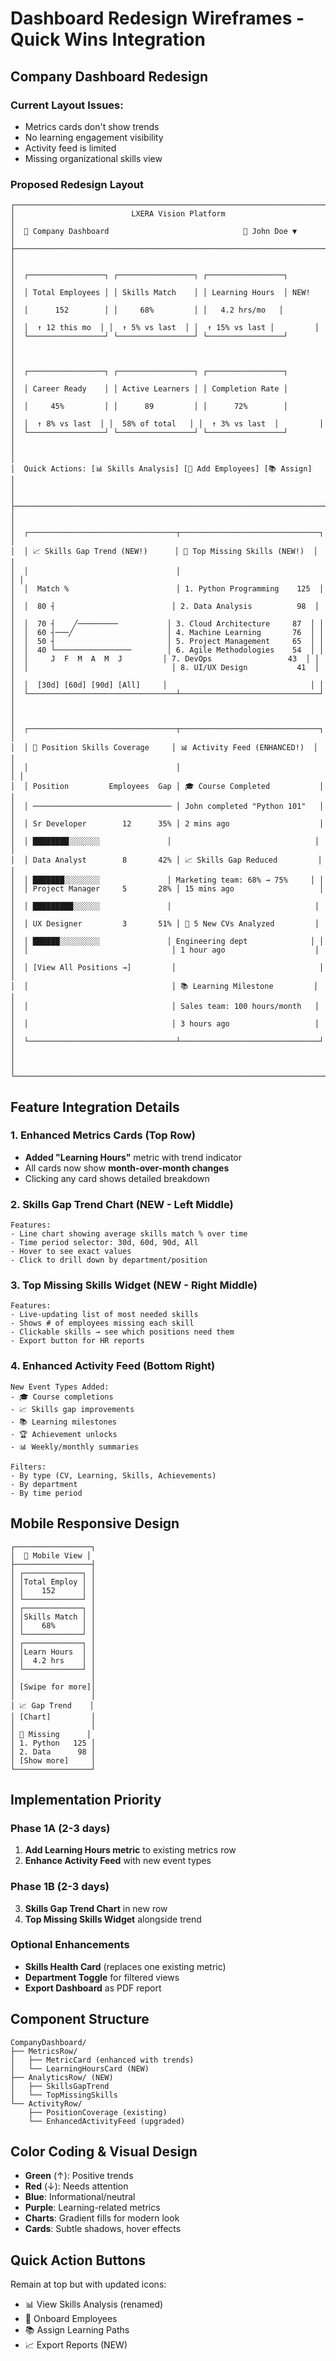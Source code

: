 # Dashboard Redesign Wireframes - Quick Wins Integration

## Company Dashboard Redesign

### Current Layout Issues:
- Metrics cards don't show trends
- No learning engagement visibility
- Activity feed is limited
- Missing organizational skills view

### Proposed Redesign Layout

```
┌─────────────────────────────────────────────────────────────────────────┐
│                          LXERA Vision Platform                          │
│  🏢 Company Dashboard                              👤 John Doe ▼        │
├─────────────────────────────────────────────────────────────────────────┤
│                                                                         │
│  ┌─────────────────┐ ┌─────────────────┐ ┌─────────────────┐         │
│  │ Total Employees │ │ Skills Match    │ │ Learning Hours  │ NEW!    │
│  │      152        │ │     68%         │ │   4.2 hrs/mo   │         │
│  │  ↑ 12 this mo  │ │  ↑ 5% vs last  │ │  ↑ 15% vs last │         │
│  └─────────────────┘ └─────────────────┘ └─────────────────┘         │
│                                                                         │
│  ┌─────────────────┐ ┌─────────────────┐ ┌─────────────────┐         │
│  │ Career Ready    │ │ Active Learners │ │ Completion Rate │         │
│  │     45%         │ │      89         │ │      72%        │         │
│  │  ↑ 8% vs last  │ │  58% of total   │ │  ↑ 3% vs last  │         │
│  └─────────────────┘ └─────────────────┘ └─────────────────┘         │
│                                                                         │
│  Quick Actions: [📊 Skills Analysis] [👥 Add Employees] [📚 Assign]    │
│                                                                         │
├─────────────────────────────────────────────────────────────────────────┤
│                                                                         │
│  ┌─────────────────────────────────┬───────────────────────────────┐ │
│  │ 📈 Skills Gap Trend (NEW!)      │ 🎯 Top Missing Skills (NEW!)  │ │
│  │                                 │                                │ │
│  │  Match %                        │ 1. Python Programming    125  │ │
│  │  80 ┤                          │ 2. Data Analysis          98  │ │
│  │  70 ┤    ╱─────────           │ 3. Cloud Architecture     87  │ │
│  │  60 ┤───╱                     │ 4. Machine Learning       76  │ │
│  │  50 ┤                         │ 5. Project Management     65  │ │
│  │  40 └─────────────────        │ 6. Agile Methodologies    54  │ │
│  │     J  F  M  A  M  J         │ 7. DevOps                 43  │ │
│  │                                │ 8. UI/UX Design           41  │ │
│  │  [30d] [60d] [90d] [All]     │                                │ │
│  └─────────────────────────────────┴───────────────────────────────┘ │
│                                                                         │
│  ┌─────────────────────────────────┬───────────────────────────────┐ │
│  │ 🏢 Position Skills Coverage     │ 📊 Activity Feed (ENHANCED!)  │ │
│  │                                 │                                │ │
│  │ Position         Employees  Gap │ 🎓 Course Completed           │ │
│  │ ─────────────────────────────── │ John completed "Python 101"   │ │
│  │ Sr Developer        12      35% │ 2 mins ago                    │ │
│  │ ████████░░░░░░░               │                                │ │
│  │ Data Analyst        8       42% │ 📈 Skills Gap Reduced         │ │
│  │ ███████░░░░░░░░               │ Marketing team: 68% → 75%     │ │
│  │ Project Manager     5       28% │ 15 mins ago                   │ │
│  │ █████████░░░░░░               │                                │ │
│  │ UX Designer         3       51% │ 👥 5 New CVs Analyzed         │ │
│  │ ██████░░░░░░░░░               │ Engineering dept              │ │
│  │                                │ 1 hour ago                    │ │
│  │ [View All Positions →]         │                                │ │
│  │                                │ 📚 Learning Milestone         │ │
│  │                                │ Sales team: 100 hours/month   │ │
│  │                                │ 3 hours ago                   │ │
│  └─────────────────────────────────┴───────────────────────────────┘ │
│                                                                         │
└─────────────────────────────────────────────────────────────────────────┘
```

## Feature Integration Details

### 1. Enhanced Metrics Cards (Top Row)
- **Added "Learning Hours"** metric with trend indicator
- All cards now show **month-over-month changes**
- Clicking any card shows detailed breakdown

### 2. Skills Gap Trend Chart (NEW - Left Middle)
```
Features:
- Line chart showing average skills match % over time
- Time period selector: 30d, 60d, 90d, All
- Hover to see exact values
- Click to drill down by department/position
```

### 3. Top Missing Skills Widget (NEW - Right Middle)
```
Features:
- Live-updating list of most needed skills
- Shows # of employees missing each skill
- Clickable skills → see which positions need them
- Export button for HR reports
```

### 4. Enhanced Activity Feed (Bottom Right)
```
New Event Types Added:
- 🎓 Course completions
- 📈 Skills gap improvements
- 📚 Learning milestones
- 🏆 Achievement unlocks
- 📊 Weekly/monthly summaries

Filters:
- By type (CV, Learning, Skills, Achievements)
- By department
- By time period
```

## Mobile Responsive Design

```
┌─────────────────┐
│  📱 Mobile View │
├─────────────────┤
│ ┌─────────────┐ │
│ │Total Employ │ │
│ │    152      │ │
│ └─────────────┘ │
│ ┌─────────────┐ │
│ │Skills Match │ │
│ │    68%      │ │
│ └─────────────┘ │
│ ┌─────────────┐ │
│ │Learn Hours  │ │
│ │  4.2 hrs    │ │
│ └─────────────┘ │
│                 │
│ [Swipe for more]│
│                 │
│ 📈 Gap Trend    │
│ [Chart]         │
│                 │
│ 🎯 Missing      │
│ 1. Python   125 │
│ 2. Data      98 │
│ [Show more]     │
└─────────────────┘
```

## Implementation Priority

### Phase 1A (2-3 days)
1. **Add Learning Hours metric** to existing metrics row
2. **Enhance Activity Feed** with new event types

### Phase 1B (2-3 days)  
3. **Skills Gap Trend Chart** in new row
4. **Top Missing Skills Widget** alongside trend

### Optional Enhancements
- **Skills Health Card** (replaces one existing metric)
- **Department Toggle** for filtered views
- **Export Dashboard** as PDF report

## Component Structure
```
CompanyDashboard/
├── MetricsRow/
│   ├── MetricCard (enhanced with trends)
│   └── LearningHoursCard (NEW)
├── AnalyticsRow/ (NEW)
│   ├── SkillsGapTrend
│   └── TopMissingSkills
└── ActivityRow/
    ├── PositionCoverage (existing)
    └── EnhancedActivityFeed (upgraded)
```

## Color Coding & Visual Design
- **Green** (↑): Positive trends
- **Red** (↓): Needs attention  
- **Blue**: Informational/neutral
- **Purple**: Learning-related metrics
- **Charts**: Gradient fills for modern look
- **Cards**: Subtle shadows, hover effects

## Quick Action Buttons
Remain at top but with updated icons:
- 📊 View Skills Analysis (renamed)
- 👥 Onboard Employees
- 📚 Assign Learning Paths
- 📈 Export Reports (NEW)